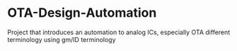 # OTA-Design-Automation
Project that introduces an automation to analog ICs, especially OTA different terminology using gm/ID terminology
